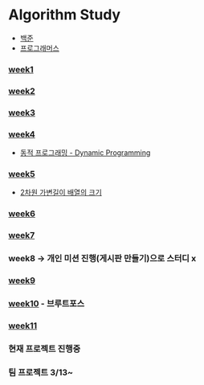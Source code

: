 # Algorithm Study  
- [백준](Baekjoon.md)
- [프로그래머스](Programmers.md)

### [week1](src/W1/README.md)
### [week2](src/W2/README.md)
### [week3](src/W3/README.md)
### [week4](src/W4/README.md)
- [동적 프로그래밍 - Dynamic Programming ](src/W4/ExtraStudy/동적프로그래밍(B2747).md)
### [week5](src/W5/README.md)
- [2차원 가변길이 배열의 크기](src/W5/ArrayLength/arrSize.md)
### [week6](src/W6/README.md)
### [week7](src/W7/README.md)
### week8 -> 개인 미션 진행(게시판 만들기)으로 스터디 x
### [week9](src/W9/README.md)
### [week10](src/W10/README.md) - 브루트포스
### [week11](src/W11/README.md)

### 현재 프로젝트 진행중
### 팀 프로젝트 3/13~